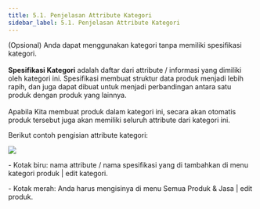 ```yaml
---
title: 5.1. Penjelasan Attribute Kategori
sidebar_label: 5.1. Penjelasan Attribute Kategori
---
```

(Opsional) Anda dapat menggunakan kategori tanpa memiliki spesifikasi kategori.\
\
**Spesifikasi Kategori** adalah daftar dari attribute / informasi yang dimiliki oleh kategori ini. Spesifikasi membuat struktur data produk menjadi lebih rapih, dan juga dapat dibuat untuk menjadi perbandingan antara satu produk dengan produk yang lainnya.\
\
Apabila Kita membuat produk dalam kategori ini, secara akan otomatis produk tersebut juga akan memiliki seluruh attribute dari kategori ini.

B﻿erikut contoh pengisian attribute kategori:

![](/img/5.1.-penjelasan-attribute.png)

\-﻿ Kotak biru: nama attribute / nama spesifikasi yang di tambahkan di menu kategori produk | edit kategori.

\-﻿ Kotak merah: Anda harus mengisinya di menu Semua Produk & Jasa | edit produk.

